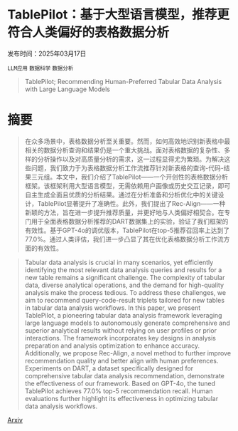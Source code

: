 # TablePilot：基于大型语言模型，推荐更符合人类偏好的表格数据分析

发布时间：2025年03月17日

`LLM应用` `数据科学` `数据分析`

> TablePilot; Recommending Human-Preferred Tabular Data Analysis with Large Language Models

# 摘要

> 在众多场景中，表格数据分析至关重要。然而，如何高效地识别新表格中最相关的数据分析查询和结果仍是一个重大挑战。面对表格数据的复杂性、多样的分析操作以及对高质量分析的需求，这一过程显得尤为繁琐。为解决这些问题，我们致力于为表格数据分析工作流推荐针对新表格的查询-代码-结果三元组。本文中，我们介绍了TablePilot——一个开创性的表格数据分析框架。该框架利用大型语言模型，无需依赖用户画像或历史交互记录，即可自主生成全面且优质的分析结果。通过在分析准备和分析优化中的关键设计，TablePilot显著提升了准确性。此外，我们提出了Rec-Align——一种新颖的方法，旨在进一步提升推荐质量，并更好地与人类偏好相契合。在专门用于全面表格数据分析推荐的DART数据集上的实验，验证了我们框架的有效性。基于GPT-4o的调优版本，TablePilot在top-5推荐召回率上达到了77.0%。通过人类评估，我们进一步凸显了其在优化表格数据分析工作流方面的有效性。

> Tabular data analysis is crucial in many scenarios, yet efficiently identifying the most relevant data analysis queries and results for a new table remains a significant challenge. The complexity of tabular data, diverse analytical operations, and the demand for high-quality analysis make the process tedious. To address these challenges, we aim to recommend query-code-result triplets tailored for new tables in tabular data analysis workflows. In this paper, we present TablePilot, a pioneering tabular data analysis framework leveraging large language models to autonomously generate comprehensive and superior analytical results without relying on user profiles or prior interactions. The framework incorporates key designs in analysis preparation and analysis optimization to enhance accuracy. Additionally, we propose Rec-Align, a novel method to further improve recommendation quality and better align with human preferences. Experiments on DART, a dataset specifically designed for comprehensive tabular data analysis recommendation, demonstrate the effectiveness of our framework. Based on GPT-4o, the tuned TablePilot achieves 77.0% top-5 recommendation recall. Human evaluations further highlight its effectiveness in optimizing tabular data analysis workflows.

[Arxiv](https://arxiv.org/abs/2503.13262)